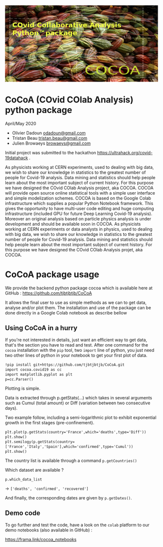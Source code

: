 ![CoCoA Logo](/misc/cocoa_640_320.png)

CoCoA (COvid COlab Analysis) python package
===========================================
April/May 2020

* Olivier Dadoun odadoun@gmail.com
* Tristan Beau tristan.beau@gmail.com
* Julien Browaeys browaeys@gmail.com

Initial project was submitted to the hackathon https://ultrahack.org/covid-19datahack .

As physicists working at CERN experiments, used to dealing with big data, we wish to share our knowledge in statistics to the greatest number of people for Covid-19 analysis. Data mining and statistics should help people learn about the most important subject of current history. For this purpose we have designed the COvid COlab Analysis project, aka COCOA. COCOA will provide open source online statistical tools with a simple user interface and simple modelization schemes. COCOA is based on the Google Colab infrastructure which supplies a popular Python Notebook framework. This gives the opportunity to have multi-user code editing and huge computing infrastructure (included GPU for future Deep Learning Covid-19 analysis). Moreover an original analysis based on particle physics analysis is under development and should be available soon in COCOA.
As physicists working at CERN experiments or data analysts in physics, used to dealing with big data, we wish to share our knowledge in statistics to the greatest number of people for Covid-19 analysis. Data mining and statistics should help people learn about the most important subject of current history.  For this purpose we have designed the COvid COlab Analysis projet, aka COCOA.

# CoCoA package usage

We provide the backend python package cocoa which is available here at GitHub : https://github.com/tjbtjbtjb/CoCoA

It allows the final user to use as simple methods as we can to get data, analyse and/or plot them. The installation and use of the package can be done directly in a Google Colab notebook as describe bellow

##  Using CoCoA in a hurry

If you're not interested in details, just want an efficient way to get data, that's the section you have to read and test. After one command for the `cocoa` installation with the `pip` tool, two `import` line of python, you just need two other lines of python in your notebook to get your first plot of data.

```
!pip install git+https://github.com/tjbtjbtjb/CoCoA.git
import cocoa.covid19 as cc
import matplotlib.pyplot as plt
p=cc.Parser()
```

Plotting is simple.

Data is extracted through p.getStats(...) which takes in several arguments such as Cumul (total amount) or Diff (variation between two consecutive days).

Two example follow, including a semi-logarithmic plot to exhibit exponential growth in the first stages (pre-confinement).

```
plt.plot(p.getStats(country='France',which='deaths',type='Diff'))
plt.show()
plt.semilogy(p.getStats(country=['France','Italy','Spain'],which='confirmed',type='Cumul'))
plt.show()
```

The country list is available through a command `p.getCountries()`

Which dataset are available ? 
```
p.which_data_list
```
→ `['deaths', 'confirmed', 'recovered']`

And finally, the corresponding dates are given by `p.getDates()`.

## Demo code

To go further and test the code, have a look on the `colab` platform to our demo notebooks (also available in GitHub) :

https://frama.link/cocoa_notebooks




